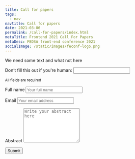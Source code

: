```yaml
---
title: Call for papers
tags:
  - nav
navtitle: Call for papers
date: 2021-03-06
permalink: /call-for-papers/index.html
metaTitle: Frontend 2021 Call For Papers
metaDesc: FEDSA front-end conference 2021
socialImage: /static/images/feconf-logo.png
---
```


<p>We need some text and what not here</p>

<form name="paper-submission" method="POST" action="/success/" netlify data-netlify="true" netlify-honeypot="bot-field" class="grid join-form">
  <p class="is-hidden">
    <label>Don’t fill this out if you're human: <input name="bot-field" /></label>
  </p>
  <p><small>All fields are required</small></p>
  <p>
    <label for="name">Full name</label>
    <input class="text-input" type="text" name="name" id="name" autocomplete="name" placeholder="Your full name" title="Please enter your name" required>
  </p>
  <p>
    <label for="email">Email</label>
    <input class="text-input" type="email" name="email" id="email" autocomplete="email" placeholder="Your email address" title="The domain portion of the email address is invalid (the portion after the @)." pattern="^([^\x00-\x20\x22\x28\x29\x2c\x2e\x3a-\x3c\x3e\x40\x5b-\x5d\x7f-\xff]+|\x22([^\x0d\x22\x5c\x80-\xff]|\x5c[\x00-\x7f])*\x22)(\x2e([^\x00-\x20\x22\x28\x29\x2c\x2e\x3a-\x3c\x3e\x40\x5b-\x5d\x7f-\xff]+|\x22([^\x0d\x22\x5c\x80-\xff]|\x5c[\x00-\x7f])*\x22))*\x40([^\x00-\x20\x22\x28\x29\x2c\x2e\x3a-\x3c\x3e\x40\x5b-\x5d\x7f-\xff]+|\x5b([^\x0d\x5b-\x5d\x80-\xff]|\x5c[\x00-\x7f])*\x5d)(\x2e([^\x00-\x20\x22\x28\x29\x2c\x2e\x3a-\x3c\x3e\x40\x5b-\x5d\x7f-\xff]+|\x5b([^\x0d\x5b-\x5d\x80-\xff]|\x5c[\x00-\x7f])*\x5d))*(\.\w{2,})+$" required>
  </p>
  <p>
    <label for="message">Abstract</label>
    <textarea class="text-input" name="message" id="message" placeholder="Write your abstract here" rows="7"></textarea>
  </p>
  <p>
    <button type="submit" name="submit" class="btn--primary">Submit</button>
  </p>  
</form>

